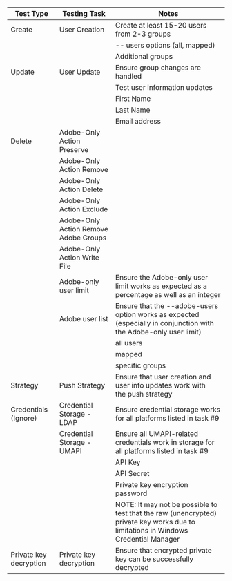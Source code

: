 | Test Type              | Testing Task                          | Notes                                                                                                                              |
|------------------------|---------------------------------------|------------------------------------------------------------------------------------------------------------------------------------|
| Create                 | User Creation                         | Create at least 15-20 users from 2-3 groups                                                                                        |
|                        |                                       | -- users options (all, mapped)                                                                                                     |
|                        |                                       | Additional groups                                                                                                                  |
| Update                 | User Update                           | Ensure group changes are handled                                                                                                   |
|                        |                                       | Test user information updates                                                                                                      |
|                        |                                       | First Name                                                                                                                         |
|                        |                                       | Last Name                                                                                                                          |
|                        |                                       | Email address                                                                                                                      |
| Delete                 | Adobe-Only Action Preserve            |                                                                                                                                    |
|                        | Adobe-Only Action Remove              |                                                                                                                                    |
|                        | Adobe-Only Action Delete              |                                                                                                                                    |
|                        | Adobe-Only Action Exclude             |                                                                                                                                    |
|                        | Adobe-Only Action Remove Adobe Groups |                                                                                                                                    |
|                        | Adobe-Only Action Write File          |                                                                                                                                    |
|                        | Adobe-only user limit                 | Ensure the Adobe-only user limit works as expected as a percentage as well as an integer                                           |
|                        | Adobe user list                       | Ensure that the --adobe-users option works as expected (especially in conjunction with the Adobe-only user limit)                  |
|                        |                                       | all users                                                                                                                          |
|                        |                                       | mapped                                                                                                                             |
|                        |                                       | specific groups                                                                                                                    |
| Strategy               | Push Strategy                         | Ensure that user creation and user info updates work with the push strategy                                                        |
| Credentials (Ignore)   | Credential Storage - LDAP             | Ensure credential storage works for all platforms listed in task #9                                                                |
|                        | Credential Storage - UMAPI            | Ensure all UMAPI-related credentials work in storage for all platforms listed in task #9                                           |
|                        |                                       | API Key                                                                                                                            |
|                        |                                       | API Secret                                                                                                                         |
|                        |                                       | Private key encryption password                                                                                                    |
|                        |                                       | NOTE: It may not be possible to test that the raw (unencrypted) private key works due to limitations in Windows Credential Manager |
| Private key decryption | Private key decryption                | Ensure that encrypted private key can be successfully decrypted                                                                    |